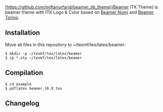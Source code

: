 [https://github.com/miftanurfarid/beamer_itk_theme](Beamer ITK Theme) is beamer theme with ITK Logo & Color based on [Beamer Nomi](https://github.com/bagustris/beamer-nomi) and [Beamer Torino](https://github.com/bbatsov/beamer-torino-theme).


## Installation

Move all files in this repository to ~/texmf/tex/latex/beamer:
~~~
$ mkdir -p ~/texmf/tex/latex/beamer
$ cp *.sty ~/texmf/tex/latex/beamer
~~~

## Compilation
~~~
$ cd example
$ pdflatex beamer_16.9.tex
~~~

## Changelog

